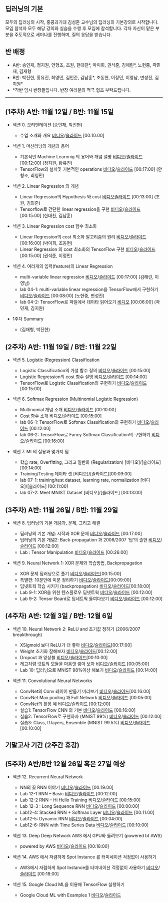 
## 딥러닝의 기본 
모두의 딥러닝의 시작, 홍콩과기대 김성훈 교수님의 딥러닝의 기본강의로 시작합니다.
모임 참석자 모두 해당 강의와 실습을 수행 후 모임에 참석합니다.
각자 자신이 맡은 부분을 주도적으로 세미나를 진행하며, 질의 응답을 받습니다.

## 반 배정
- A반: 송인재, 정지원, 안형조, 조원, 한대찬*, 박미희, 권석준, 김해린*, 노현중, 곽민재, 김재형 
- B반: 박진현, 황유진, 최영민, 김민준, 김남훈*, 조동현, 이정민, 이영남, 변성진, 김지원*
- *각반 임시 반장들입니다. 반장 여러분의 적극 협조 부탁드립니다.


----

## (1주차) A반: 11월 12일 / B반: 11월 15일

- 섹션 0. 오리엔테이션 (송인재, 박진현)
    - 수업 소개와 개요	[비디오](https://www.youtube.com/watch?v=BS6O0zOGX4E)/[슬라이드](https://hunkim.github.io/ml/lec0.pdf) [00:10:00]

- 섹션 1. 머신러닝의 개념과 용어
    - 기본적인 Machine Learnnig 의 용어와 개념 설명	[비디오](https://www.youtube.com/watch?v=qPMeuL2LIqY)/[슬라이드](https://hunkim.github.io/ml/lec1.pdf) [00:12:00] (정지원, 황유진)
    - TensorFlow의 설치및 기본적인 operations [비디오](https://youtu.be/-57Ne86Ia8w)/[슬라이드](https://docs.google.com/presentation/d/137IlT2N3AYcclqxNuc8j9RDrIeHiYkSZ5JPg_vg9Jqk/edit#slide=id.g1d115b0ec5_0_215) [00:17:00] (안형조, 최영민)

- 섹션 2. Linear Regression 의 개념
    - Linear Regression의 Hypothesis 와 cost [비디오](https://www.youtube.com/watch?v=Hax03rCn3UI)[슬라이드](https://hunkim.github.io/ml/lec2.pdf) [00:13:00] (조원, 김민준)
    - Tensorflow로 간단한 linear regression을 구현 [비디오](https://youtu.be/mQGwjrStQgg)/[슬라이드](https://docs.google.com/presentation/d/12raZrY3d244q6jGuC7EykeSPzjP1-FqofMiNlx5Q52o) [00:15:00] (한대찬, 김남훈)

- 섹션 3. Linear Regression cost 함수 최소화 
    - Linear Regression의 cost 최소화 알고리즘의 원리	[비디오](https://www.youtube.com/watch?v=TxIVr-nk1so)/[슬라이드](https://hunkim.github.io/ml/lec3.pdf) [00:16:00] (박미희, 조동현)
    - Linear Regression 의 cost 최소화의 TensorFlow 구현 [비디오](https://youtu.be/Y0EF9VqRuEA)/[슬라이드](https://docs.google.com/presentation/d/1Az_ulisKyBH7hVNrQmN_3HyrX1sAxUMqXQvvtaRGYl4) [00:15:00] (권석준, 이정민)

- 섹션 4. 여러개의 입력(feature)의 Linear Regression
    - multi-variable linear regression [비디오](https://youtu.be/kPxpJY6fRkY)/[슬라이드](https://docs.google.com/presentation/d/1bHVxjCVvRKjCgtf6OMmxe35nR65LnsERoWSefWscv2I/) [00:17:00] (김해린, 이영남)
    - lab 04-1: multi-variable linear regression을 TensorFlow에서 구현하기	[비디오](https://youtu.be/fZUV3xjoZSM)/[슬라이드](https://docs.google.com/presentation/d/1WF5yphSXyzYLG8wmVvOpRmgAlw4vewbK51ZwLAOFZXk) [00:08:00] (노현중, 변성진)
    - lab 04-2: TensorFlow로 파일에서 데이타 읽어오기 [비디오](https://youtu.be/o2q4QNnoShY) [00:06:00] (곽민재, 김지원)

- 1주차 Summary
    - (김재형, 박진현)

## (2주차) A반: 11월 19일 / B반: 11월 22일

- 섹션 5. Logistic (Regression) Classification 
    - Logistic Classification의 가설 함수 정의	[비디오](https://youtu.be/PIjno6paszY)/[슬라이드](https://hunkim.github.io/ml/lec5.pdf)	[00:15:00]
    - Logistic Regression의 cost 함수 설명 [비디오](https://youtu.be/6vzchGYEJBc)/[슬라이드](https://hunkim.github.io/ml/lec5.pdf)		[00:14:00]
    - TensorFlow로 Logistic Classification의 구현하기 [비디오](https://youtu.be/2FeWGgnyLSw)/[슬라이드](https://docs.google.com/presentation/d/180ZISPNRVWYKyV61xoZepZ_KVUK6mujIXuwXE0eKZuM)		[00:15:00]


- 섹션 6. Softmax Regression (Multinomial Logistic Regression)
    - Multinomial 개념 소개	[비디오](https://youtu.be/MFAnsx1y9ZI)/[슬라이드](https://hunkim.github.io/ml/lec6.pdf) [00:10:00]
    - Cost 함수 소개	[비디오](https://youtu.be/jMU9G5WEtBc)/[슬라이드](https://hunkim.github.io/ml/lec6.pdf) [00:15:00]
    - lab 06-1: TensorFlow로 Softmax Classification의 구현하기 [비디오](https://youtu.be/VRnubDzIy3A)/[슬라이드](https://docs.google.com/presentation/d/1FPcmOh_gmBw7uyOThFyKwdx7Ua2q8tX0kVFOSwI6kas)	[00:12:00]
    - lab 06-2: TensorFlow로 Fancy Softmax Classification의 구현하기 [비디오](https://youtu.be/E-io76NlsqA)/[슬라이드](https://docs.google.com/presentation/d/1FPcmOh_gmBw7uyOThFyKwdx7Ua2q8tX0kVFOSwI6kas)		[00:16:00]


- 섹션 7. ML의 실용과 몇가지 팁
    - 학습 rate, Overfitting, 그리고 일반화 (Regularization)	[비디오]/[슬라이드]	[00:14:00]
    - Training/Testing 데이타 셋		[비디오]/[슬라이드][00:09:00]
    - lab 07-1: training/test dataset, learning rate, normalization [비디오]/[슬라이드]		[00:11:00]
    - lab 07-2: Meet MNIST Dataset [비디오]/[슬라이드] [00:13:00]


## (3주차) A반: 11월 26일 / B반: 11월 29일


- 섹션 8. 딥러닝의 기본 개념과, 문제, 그리고 해결 
    - 딥러닝의 기본 개념: 시작과 XOR 문제 [비디오]()/[슬라이드]() [00:17:00]
    - 딥러닝의 기본 개념2: Back-propagation 과 2006/2007 ‘딥’의 출현 [비디오]()/[슬라이드]() [00:12:00]
    - Lab : Tensor Manipulation [비디오]()/[슬라이드]() [00:26:00]


- 섹션 9. Neural Network 1: XOR 문제와 학습방법, Backpropagation
    - XOR 문제 딥러닝으로 풀기 [비디오]()/[슬라이드]()[00:15:00]
    - 특별편: 10분안에 미분 정리하기 [비디오]()/[슬라이드]()[00:09:00]
    - 딥넷트웍 학습 시키기 (backpropagation)	[비디오]()/[슬라이드]()[00:18:00]
    - Lab 9-1: XOR을 위한 텐스플로우 딥넷트웍 [비디오]()/[슬라이드]()	[00:12:00]
    - Lab 9-2: Tensor Board로 딥네트웍 들여다보기 [비디오]()/[슬라이드]()		[00:12:00]


## (4주차) A반: 12월 3일 / B반: 12월 6일

- 섹션 10. Neural Network 2: ReLU and 초기값 정하기 (2006/2007 breakthrough)
    - XSigmoid 보다 ReLU가 더 좋아 [비디오]()/[슬라이드]()[00:17:00]
    - Weight 초기화 잘해보자 [비디오]()/[슬라이드]()[00:12:00]
    - Dropout 과 앙상블	[비디오]()/[슬라이드]()[00:10:00]
    - 레고처렴 넷트웍 모듈을 마음껏 쌓아 보자	[비디오]()/[슬라이드]()	[00:05:00]
    - Lab 10: 딥러닝으로 MNIST 98%이상 해보기 [비디오]()/[슬라이드]()		[00:14:00]

- 섹션 11. Convolutional Neural Networks
    - ConvNet의 Conv 레이어 만들기	미리보기	[비디오]()/[슬라이드]()[00:16:00]
    - ConvNet Max pooling 과 Full Network	[비디오]()/[슬라이드]() [00:05:00]
    - ConvNet의 활용 예	[비디오]()/[슬라이드]()	[00:12:00]
    - 실습1: TensorFlow CNN 의 기본	[비디오]()/[슬라이드]()	[00:16:00]
    - 실습2: TensorFlow로 구현하자 (MNIST 99%)	[비디오]()/[슬라이드]() [00:12:00]
    - 실습3: Class, tf.layers, Ensemble (MNIST 99.5%)	[비디오]()/[슬라이드]()	[00:10:00]


## 기말고사 기간 (2주간 휴강) 

## (5주차) A반/B반 12월 26일 혹은 27일 예상

- 섹션 12. Recurrent Neural Network
    - NN의 꽃 RNN 이야기	[비디오]()/[슬라이드]() [00:19:00]
    - Lab 12-1 RNN – Basic [비디오]()/[슬라이드]()	[00:12:00]
    - Lab 12-2 RNN – Hi Hello Training [비디오]()/[슬라이드]()	[00:15:00]
    - Lab 12-3 : Long Sequence RNN [비디오]()/[슬라이드]()	[00:00:00]
    - Lab12-4: Stacked RNN + Softmax Layer [비디오]()/[슬라이드]()	[00:11:00]
    - Lab12-5: Dynamic RNN [비디오]()/[슬라이드]()	[00:04:00]
    - Lab12-6: RNN with Time Series Data [비디오]()/[슬라이드]() [00:10:00]


- 섹션 13. Deep Deep Network AWS 에서 GPU와 돌려보기 (powered bt AWS)
    - powered by AWS	[비디오]()/[슬라이드]() [00:18:00]

- 섹션 14. AWS 에서 저렴하게 Spot Instance 를 터미네이션 걱정없이 사용하기
    - AWS에서 저렴하게 Spot Instance를 터미네이션 걱정없이 사용하기	[비디오]()/[슬라이드]() [00:18:00]

- 섹션 15. Google Cloud ML을 이용해 TensorFlow 실행하기
    - Google Cloud ML with Examples 1 [비디오]()/[슬라이드]()


